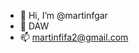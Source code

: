 - 👋 Hi, I’m @martinfgar
- 🌱 DAW 
- 📫 martinfifa2@gmail.com

<!---
martinfgar/martinfgar is a ✨ special ✨ repository because its `README.md` (this file) appears on your GitHub profile.
You can click the Preview link to take a look at your changes.
--->
